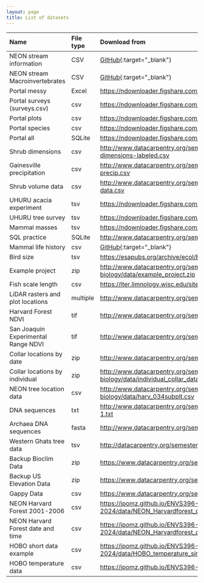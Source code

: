 ```yaml
---
layout: page
title: List of datasets
---
```


| Name | File type | Download from |
|:--------|:-------|:--------|
|NEON stream information| CSV| [GitHub](https://minhaskamal.github.io/DownGit/#/home?url=https://github.com/Jpomz/ENVS396-FA-2023/blob/main/data/neon-stream-information.csv){:target="_blank"} |
|NEON stream Macroinvertebrates| CSV| [GitHub](https://minhaskamal.github.io/DownGit/#/home?url=https://github.com/Jpomz/ENVS396-FA-2023/blob/main/data/neon-stream-macros.csv){:target="_blank"} |
| Portal messy | Excel | <https://ndownloader.figshare.com/files/2252083> |
| Portal surveys (surveys.csv) | csv | <https://ndownloader.figshare.com/files/2292172> |
| Portal plots | csv | <https://ndownloader.figshare.com/files/3299474> |
| Portal species | csv | <https://ndownloader.figshare.com/files/3299483> |
| Portal all | SQLite | <https://ndownloader.figshare.com/files/11188550> |
| Shrub dimensions | csv | <http://www.datacarpentry.org/semester-biology/data/shrub-dimensions-labeled.csv> |
| Gainesville precipitation | csv | <http://www.datacarpentry.org/semester-biology/data/gainesville-precip.csv> |
| Shrub volume data | csv | <http://www.datacarpentry.org/semester-biology/data/shrub-volume-data.csv> |
| UHURU acacia experiment | tsv | <https://ndownloader.figshare.com/files/5629542> |
| UHURU tree survey | tsv | <https://ndownloader.figshare.com/files/5629536> |
| Mammal masses | tsv | <https://ndownloader.figshare.com/files/5593343> |
| SQL practice | SQLite | <http://www.datacarpentry.org/semester-biology/data/sql-practice.sqlite> |
| Mammal life history | csv | [GitHub](https://minhaskamal.github.io/DownGit/#/home?url=https://github.com/Jpomz/ENVS396-FA-2023/blob/main/data/Mammal_lifehistories_v2.csv){:target="_blank"} |
| Bird size | tsv | <https://esapubs.org/archive/ecol/E088/096/avian_ssd_jan07.txt> |
| Example project | zip | <http://www.datacarpentry.org/semester-biology/data/example_project.zip> |
| Fish scale length | csv | <https://lter.limnology.wisc.edu/sites/default/files/Gaeta_etal_CLC_data.csv> |
| LiDAR rasters and plot locations | multiple | <http://www.datacarpentry.org/semester-biology/data/neon-airborne.zip> |
| Harvard Forest NDVI | tif | <http://www.datacarpentry.org/semester-biology/data/harv-ndvi.zip> |
| San Joaquin Experimental Range NDVI | tif | <http://www.datacarpentry.org/semester-biology/data/sjer-ndvi.zip> |
| Collar locations by date| zip | <http://www.datacarpentry.org/semester-biology/data/locations.zip> |
| Collar locations by individual | zip | <http://www.datacarpentry.org/semester-biology/data/individual_collar_data.zip> |
| NEON tree location data | csv | <http://www.datacarpentry.org/semester-biology/data/harv_034subplt.csv> |
| DNA sequences | txt | <http://www.datacarpentry.org/semester-biology/data/dna-sequences-1.txt> |
| Archaea DNA sequences | fasta | <http://www.datacarpentry.org/semester-biology/data/archaea-dna.zip> |
| Western Ghats tree data | tsv | <http://datacarpentry.org/semester-biology/data/Macroplot_data_Rev.txt> |
| Backup Bioclim Data | zip | <https://www.datacarpentry.org/semester-biology/data/wc10.zip>
| Backup US Elevation Data | zip | <https://www.datacarpentry.org/semester-biology/data/wc10.zip>
| Gappy Data | csv | <https://www.datacarpentry.org/semester-biology/data/gappy-data.csv>
| NEON Harvard Forest 2001-2006 | csv | <https://jpomz.github.io/ENVS396-FA-2024/data/NEON_Harvardforest_date_2001_2006.csv>
| NEON Harvard Forest date and time | csv | <https://jpomz.github.io/ENVS396-FA-2024/data/NEON_Harvardforest_datetime.csv>
| HOBO short data example | csv | <https://jpomz.github.io/ENVS396-FA-2024/data/HOBO_temperature_single.csv>
| HOBO temperature data | csv | <https://jpomz.github.io/ENVS396-FA-2024/data/HOBO-short.csv>